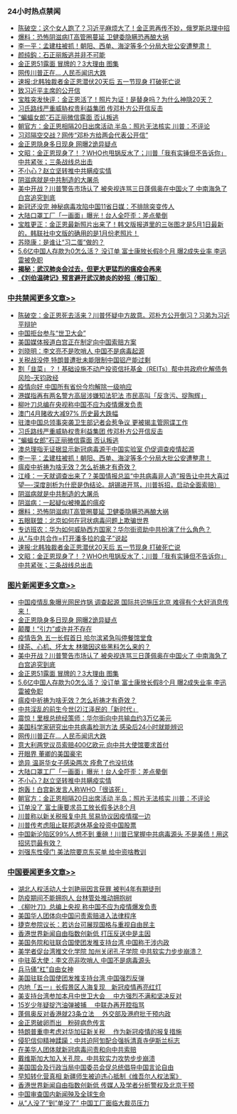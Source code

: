<div class="catlist">
<h3>24小时热点禁闻</h3>
<ul>
<li><a href="https://github.com/fqnews/bnews/blob/master/cbnews/20200502/1322140.md">陈破空：这个女人跑了？习近平麻烦大了！金正恩再传不妙，俄罗斯总理中招 </a></li>
<li><a href="https://github.com/fqnews/bnews/blob/master/cbnews/20200502/1322103.md">爆料：恐怖阴滋病IT高管圈蔓延 卫健委隐瞒恐再酿大祸</a></li>
<li><a href="https://github.com/fqnews/bnews/blob/master/cbnews/20200502/1322291.md">李一平：孟建柱被抓！朝阳、西单、海淀等多个分局大批公安遭整肃！</a></li>
<li><a href="https://github.com/fqnews/bnews/blob/master/baitai/20200502/1322173.md">颜纯鈎&#65306;石正丽叛逃并非不可能</a></li>
<li><a href="https://github.com/fqnews/bnews/blob/master/topimagenews/20200502/1322333.md">金正恩51露面 冒牌的？3大理由 图集</a></li>
<li><a href="https://github.com/fqnews/bnews/blob/master/topimagenews/20200502/1322247.md">网传川普正在... 人民币闻讯大跌</a></li>
<li><a href="https://github.com/fqnews/bnews/blob/master/cbnews/20200502/1322180.md">速报:北韩独裁者金正恩潜伏20天后 五一节现身 打破死亡说</a></li>
<li><a href="https://github.com/fqnews/bnews/blob/master/baitai/20200502/1322144.md">致习近平主席的公开信</a></li>
<li><a href="https://github.com/fqnews/bnews/blob/master/bannedvideo/20200502/1322166.md">宝胜突发快评：金正恩活了！照片为证！是替身吗？为什么神隐20天？</a></li>
<li><a href="https://github.com/fqnews/bnews/blob/master/cbnews/20200502/1322316.md">习氏路线严重威胁权贵利益集团 传邓朴方公开信反击</a></li>
<li><a href="https://github.com/fqnews/bnews/blob/master/cbnews/20200502/1322311.md">“蝙蝠女郎”石正丽微信露面 否认叛逃</a></li>
<li><a href="https://github.com/fqnews/bnews/blob/master/topimagenews/20200502/1322186.md">朝官方：金正恩相隔20日出席活动 半岛：照片无法核实 川普：不评论</a></li>
<li><a href="https://github.com/fqnews/bnews/blob/master/comments/20200502/1322235.md">习邓隔空交战？网传“邓朴方给两会代表公开信”</a></li>
<li><a href="https://github.com/fqnews/bnews/blob/master/topimagenews/20200502/1322395.md">金正恩隐身多日现身 网曝2诡异疑点</a></li>
<li><a href="https://github.com/fqnews/bnews/blob/master/cbnews/20200502/1322167.md">文昭：金正恩现身了！？WHO也甩锅反水了；川普「我有实锤但不告诉你」中共紧张；三条战线总出击 </a></li>
<li><a href="https://github.com/fqnews/bnews/blob/master/topimagenews/20200502/1322225.md">不小心？赵立坚转推中共瞒疫实情</a></li>
<li><a href="https://github.com/fqnews/bnews/blob/master/cbnews/20200502/1322193.md">阴滋病就是中共制造的大屠杀</a></li>
<li><a href="https://github.com/fqnews/bnews/blob/master/topimagenews/20200502/1322387.md">美中开战？川普警告市场认了 被央视连骂三日蓬佩奥在中国火了 中南海急了 白宫追究到底</a></li>
<li><a href="https://github.com/fqnews/bnews/blob/master/baitai/20200502/1322303.md">新冠还没完 神秘病毒攻陷中国11省日媒：不排除突变传人</a></li>
<li><a href="https://github.com/fqnews/bnews/blob/master/topimagenews/20200502/1322226.md">大陆口罩工厂「一画面」曝光！台人全吓歪：差点晕倒</a></li>
<li><a href="https://github.com/fqnews/bnews/blob/master/bannedvideo/20200502/1322181.md">宝胜更正：金正恩最新照片出来了！韩文版报道里的三张图才是5月1日最新的，韩联社中文版的确用的是1月份老照片！</a></li>
<li><a href="https://github.com/fqnews/bnews/blob/master/baitai/20200502/1322172.md">苏晓康&#65306;是谁让&#8220;习二蛋&#8221;做的&#65311;</a></li>
<li><a href="https://github.com/fqnews/bnews/blob/master/topimagenews/20200502/1322293.md">5.6亿中国人存款为0怎么活？ 没订单 富士康放长假8个月 曝2成失业率 李迅雷被免职</a></li>
<li><b><a href="https://github.com/fqnews/bnews/blob/master/comments/20200211/1275071.md" target="_blank">揭秘：武汉肺炎会过去，但更大更猛烈的瘟疫会再来</a></b></li>
<li><b><a href="https://github.com/fqnews/bnews/blob/master/comments/20200207/1272816.md" target="_blank">《刘伯温碑记》预言避开武汉肺炎的妙招（修订版）</a></b></li>
</ul>
</div>

<div class="catlist">
<h3><a href="https://github.com/fqnews/bnews/blob/master/cbnews/" target="_blank">中共禁闻</a><span><a href="https://github.com/fqnews/bnews/blob/master/cbnews/" target="_blank" rel="nofollow">更多文章>></a></span></h3>
<ul>
<li><a href="https://github.com/fqnews/bnews/blob/master/cbnews/20200503/1322469.md" target="_blank">陈破空：金正恩死去活来？川普怀疑中方故意。邓朴方公开倒习？习弟为习近平辩护</a></li>
<li><a href="https://github.com/fqnews/bnews/blob/master/cbnews/20200503/1322466.md" target="_blank">中国拒台参与“世卫大会”</a></li>
<li><a href="https://github.com/fqnews/bnews/blob/master/cbnews/20200503/1322460.md" target="_blank">美国媒体报道白宫正在制定向中国索赔方案</a></li>
<li><a href="https://github.com/fqnews/bnews/blob/master/cbnews/20200502/1322391.md" target="_blank">刘晓明：李文亮不是吹哨人 中国不是病毒起源</a></li>
<li><a href="https://github.com/fqnews/bnews/blob/master/cbnews/20200502/1322385.md" target="_blank">关税战没停 特朗普遭批未能限制中国铝产能过剩</a></li>
<li><a href="https://github.com/fqnews/bnews/blob/master/cbnews/20200502/1322339.md" target="_blank">割「韭菜」？！基础设施不动产投资信托基金（REITs）帮中共政府化解债务  风险&#8211;天钧政经</a></li>
<li><a href="https://github.com/fqnews/bnews/blob/master/cbnews/20200502/1322335.md" target="_blank">疫情向好 中国所有省份今均解除一级响应</a></li>
<li><a href="https://github.com/fqnews/bnews/blob/master/cbnews/20200502/1322326.md" target="_blank">港媒指再有两名警方高层涉嫌知法犯法 市民高叫「反贪污、捉陶辉」</a></li>
<li><a href="https://github.com/fqnews/bnews/blob/master/cbnews/20200502/1322323.md" target="_blank">柳叶刀总编在央视称中国不应为疫情爆发负责</a></li>
<li><a href="https://github.com/fqnews/bnews/blob/master/cbnews/20200502/1322322.md" target="_blank">澳门4月赌收大减97% 历史最大跌幅</a></li>
<li><a href="https://github.com/fqnews/bnews/blob/master/cbnews/20200502/1322321.md" target="_blank">驻澳中国总领事突袭卫生部记者会惹争议 更被揭主管网谍工作</a></li>
<li><a href="https://github.com/fqnews/bnews/blob/master/cbnews/20200502/1322316.md" target="_blank">习氏路线严重威胁权贵利益集团 传邓朴方公开信反击</a></li>
<li><a href="https://github.com/fqnews/bnews/blob/master/cbnews/20200502/1322311.md" target="_blank">“蝙蝠女郎”石正丽微信露面 否认叛逃</a></li>
<li><a href="https://github.com/fqnews/bnews/blob/master/cbnews/20200502/1322309.md" target="_blank">澳总理指无证据显示新冠病毒源于中国实验室 仍促调查疫情起源</a></li>
<li><a href="https://github.com/fqnews/bnews/blob/master/cbnews/20200502/1322291.md" target="_blank">李一平：孟建柱被抓！朝阳、西单、海淀等多个分局大批公安遭整肃！</a></li>
<li><a href="https://github.com/fqnews/bnews/blob/master/comments/20200502/1322275.md" target="_blank">瘟疫中祈祷为啥无效？怎么祈祷才有奇效？</a></li>
<li><a href="https://github.com/fqnews/bnews/blob/master/cbnews/20200502/1322253.md" target="_blank">江峰：一天就调查出来了？美国情报总监“中共病毒非人造”报告让中共大喜过望&#8212;-深度剖析为什麽是伪结论。胡锡进开骂，川普拆招，启动全面索赔）</a></li>
<li><a href="https://github.com/fqnews/bnews/blob/master/cbnews/20200502/1322193.md" target="_blank">阴滋病就是中共制造的大屠杀</a></li>
<li><a href="https://github.com/fqnews/bnews/blob/master/comments/20200502/1319460.md" target="_blank">阴滋病：一起疑似被掩盖的瘟疫</a></li>
<li><a href="https://github.com/fqnews/bnews/blob/master/cbnews/20200502/1322103.md" target="_blank">爆料：恐怖阴滋病IT高管圈蔓延 卫健委隐瞒恐再酿大祸</a></li>
<li><a href="https://github.com/fqnews/bnews/blob/master/cbnews/20200502/1322227.md" target="_blank">五眼联盟：北京如何在冠状病毒问题上欺骗世界</a></li>
<li><a href="https://github.com/fqnews/bnews/blob/master/cbnews/20200502/1319575.md" target="_blank">专访班农：华为如何威胁西方国家？华尔街资助中共扮演了什么角色？</a></li>
<li><a href="https://github.com/fqnews/bnews/blob/master/cbnews/20200502/1322175.md" target="_blank">从“与中共合作=打开潘多拉的盒子”说起</a></li>
<li><a href="https://github.com/fqnews/bnews/blob/master/cbnews/20200502/1322180.md" target="_blank">速报:北韩独裁者金正恩潜伏20天后 五一节现身 打破死亡说</a></li>
<li><a href="https://github.com/fqnews/bnews/blob/master/cbnews/20200502/1322167.md" target="_blank">文昭：金正恩现身了！？WHO也甩锅反水了；川普「我有实锤但不告诉你」中共紧张；三条战线总出击</a></li>

</ul>
</div>
<div class="catlist">
<h3><a href="https://github.com/fqnews/bnews/blob/master/topimagenews/" target="_blank">图片新闻</a><span><a href="https://github.com/fqnews/bnews/blob/master/topimagenews/" target="_blank" rel="nofollow">更多文章>></a></span></h3>
<ul>
<li><a href="https://github.com/fqnews/bnews/blob/master/topimagenews/20200502/1322418.md" target="_blank">中国疫情乱象曝光网民炸锅 调查起源 国际共识施压北京 难得有个大好消息传来！</a></li>
<li><a href="https://github.com/fqnews/bnews/blob/master/topimagenews/20200502/1322395.md" target="_blank">金正恩隐身多日现身 网曝2诡异疑点</a></li>
<li><a href="https://github.com/fqnews/bnews/blob/master/topimagenews/20200502/1322394.md" target="_blank">颠覆！“引力”或许并不存在</a></li>
<li><a href="https://github.com/fqnews/bnews/blob/master/topimagenews/20200502/1322393.md" target="_blank">疫情告急 五一长假首日 哈尔滨紧急叫停餐馆堂食</a></li>
<li><a href="https://github.com/fqnews/bnews/blob/master/topimagenews/20200502/1322392.md" target="_blank">绿茶、心机、坏太太 林徽因这些黑料怎么来的？</a></li>
<li><a href="https://github.com/fqnews/bnews/blob/master/topimagenews/20200502/1322387.md" target="_blank">美中开战？川普警告市场认了 被央视连骂三日蓬佩奥在中国火了 中南海急了 白宫追究到底</a></li>
<li><a href="https://github.com/fqnews/bnews/blob/master/topimagenews/20200502/1322333.md" target="_blank">金正恩51露面 冒牌的？3大理由 图集</a></li>
<li><a href="https://github.com/fqnews/bnews/blob/master/topimagenews/20200502/1322293.md" target="_blank">5.6亿中国人存款为0怎么活？ 没订单 富士康放长假8个月 曝2成失业率 李迅雷被免职</a></li>
<li><a href="https://github.com/fqnews/bnews/blob/master/comments/20200502/1322275.md" target="_blank">瘟疫中祈祷为啥无效？怎么祈祷才有奇效？</a></li>
<li><a href="https://github.com/fqnews/bnews/blob/master/topimagenews/20200502/1322283.md" target="_blank">中共淫乱的前生今世(2)江泽民的「新时代」</a></li>
<li><a href="https://github.com/fqnews/bnews/blob/master/topimagenews/20200502/1322277.md" target="_blank">震惊！里根总统经策师：华尔街向中共输血约3万亿美元</a></li>
<li><a href="https://github.com/fqnews/bnews/blob/master/topimagenews/20200502/1322257.md" target="_blank">美国科学家研究出中共病毒检测方法 感染后24小时就能辨识</a></li>
<li><a href="https://github.com/fqnews/bnews/blob/master/topimagenews/20200502/1322247.md" target="_blank">网传川普正在&#8230; 人民币闻讯大跌</a></li>
<li><a href="https://github.com/fqnews/bnews/blob/master/topimagenews/20200502/1322234.md" target="_blank">意大利两党议员索赔400亿欧元 向中共大使馆要求首付</a></li>
<li><a href="https://github.com/fqnews/bnews/blob/master/topimagenews/20200502/1322233.md" target="_blank">开眼界 董卿的美国豪宅</a></li>
<li><a href="https://github.com/fqnews/bnews/blob/master/topimagenews/20200502/1322232.md" target="_blank">诡异 温哥华女子感染两次 痊愈了也没抗体</a></li>
<li><a href="https://github.com/fqnews/bnews/blob/master/topimagenews/20200502/1322226.md" target="_blank">大陆口罩工厂「一画面」曝光！台人全吓歪：差点晕倒</a></li>
<li><a href="https://github.com/fqnews/bnews/blob/master/topimagenews/20200502/1322225.md" target="_blank">不小心？赵立坚转推中共瞒疫实情</a></li>
<li><a href="https://github.com/fqnews/bnews/blob/master/topimagenews/20200502/1322224.md" target="_blank">炮轰！白宫新发言人称WHO「很该死」</a></li>
<li><a href="https://github.com/fqnews/bnews/blob/master/topimagenews/20200502/1322186.md" target="_blank">朝官方：金正恩相隔20日出席活动 半岛：照片无法核实 川普：不评论</a></li>
<li><a href="https://github.com/fqnews/bnews/blob/master/topimagenews/20200502/1322185.md" target="_blank">订单没了 富士康要求员工放长假多达8个月</a></li>
<li><a href="https://github.com/fqnews/bnews/blob/master/topimagenews/20200501/1322045.md" target="_blank">川普称以新关税报复中共 贸易协议因疫情摆一边</a></li>
<li><a href="https://github.com/fqnews/bnews/blob/master/topimagenews/20200501/1322027.md" target="_blank">川普传考虑阻止联邦退休基金投资中国股票</a></li>
<li><a href="https://github.com/fqnews/bnews/blob/master/topimagenews/20200501/1321979.md" target="_blank">中国新沦陷区99%人想不到 重磅！川普已掌握中共病毒源头 不是美债！用这招惩罚最有效？</a></li>
<li><a href="https://github.com/fqnews/bnews/blob/master/topimagenews/20200501/1321937.md" target="_blank">刘强东性侵门 美法院要京东买单 给中资啥教训</a></li>

</ul>
</div>
<div class="catlist">
<h3><a href="https://github.com/fqnews/bnews/blob/master/headline/" target="_blank">中国要闻</a><span><a href="https://github.com/fqnews/bnews/blob/master/headline/" target="_blank" rel="nofollow">更多文章>></a></span></h3>
<ul>
<li><a href="https://github.com/fqnews/bnews/blob/master/headline/20200503/1322465.md" target="_blank">湖北人权活动人士刘艳丽因言获罪 被判4年有期徒刑</a></li>
<li><a href="https://github.com/fqnews/bnews/blob/master/headline/20200503/1322464.md" target="_blank">防疫期间不能拥抱人 台林管处推动拥抱树</a></li>
<li><a href="https://github.com/fqnews/bnews/blob/master/headline/20200503/1322463.md" target="_blank">《柳叶刀》总编上央视 称中国不应为疫情爆发负责</a></li>
<li><a href="https://github.com/fqnews/bnews/blob/master/headline/20200503/1322462.md" target="_blank">美国华人团体向中国问责索赔进入法律程序</a></li>
<li><a href="https://github.com/fqnews/bnews/blob/master/headline/20200503/1322461.md" target="_blank">捷克参院议长：若访台可展现国格与重视自由民主</a></li>
<li><a href="https://github.com/fqnews/bnews/blob/master/headline/20200503/1322432.md" target="_blank">香港世界新闻自由指数创新低 打压反送中是主因</a></li>
<li><a href="https://github.com/fqnews/bnews/blob/master/headline/20200503/1322431.md" target="_blank">美国务院和驻联合国使团发推支持台湾 中国称干涉内政</a></li>
<li><a href="https://github.com/fqnews/bnews/blob/master/headline/20200503/1322430.md" target="_blank">美学者促台湾推文化学院 加州关闭孔子学院 中共软实力步步崩溃？</a></li>
<li><a href="https://github.com/fqnews/bnews/blob/master/headline/20200503/1322429.md" target="_blank">中驻英大使：李文亮非吹哨人 中国不是病毒源头</a></li>
<li><a href="https://github.com/fqnews/bnews/blob/master/headline/20200502/1322411.md" target="_blank">兵马俑“杠”自由女神</a></li>
<li><a href="https://github.com/fqnews/bnews/blob/master/headline/20200502/1322382.md" target="_blank">美国驻联合国使团发推支持台湾 中国强烈反弹</a></li>
<li><a href="https://github.com/fqnews/bnews/blob/master/headline/20200502/1322380.md" target="_blank">内地「五一」长假景区人海复现　新冠疫情再亮红灯</a></li>
<li><a href="https://github.com/fqnews/bnews/blob/master/headline/20200502/1322379.md" target="_blank">美支持台湾参加本月中世卫大会　 中方强烈不满和坚决反对</a></li>
<li><a href="https://github.com/fqnews/bnews/blob/master/headline/20200502/1322378.md" target="_blank">15岁少年疑掟汽油弹被捕　 中联办再开腔指骂</a></li>
<li><a href="https://github.com/fqnews/bnews/blob/master/headline/20200502/1322377.md" target="_blank">蓬佩奥反对香港就23条立法　 外交部及港府批干预内政</a></li>
<li><a href="https://github.com/fqnews/bnews/blob/master/headline/20200502/1322376.md" target="_blank">金正恩破卵而出　粉碎病危传言</a></li>
<li><a href="https://github.com/fqnews/bnews/blob/master/headline/20200502/1322375.md" target="_blank">特朗普重申考虑对华加征新关税　 作为新冠疫情的报复措施</a></li>
<li><a href="https://github.com/fqnews/bnews/blob/master/headline/20200502/1322300.md" target="_blank">侵犯信仰精神蹂躏：中共迫阿訇配合强拆清真寺伊斯兰标志</a></li>
<li><a href="https://github.com/fqnews/bnews/blob/master/headline/20200502/1322294.md" target="_blank">在美华人团体就新冠病毒问责和向中共索赔</a></li>
<li><a href="https://github.com/fqnews/bnews/blob/master/headline/20200502/1322255.md" target="_blank">戴维斯加大加入关孔院，中共软实力攻势步步崩溃</a></li>
<li><a href="https://github.com/fqnews/bnews/blob/master/headline/20200502/1322243.md" target="_blank">美国国会及行政当局中国委员会促总统倡导中国言论自由</a></li>
<li><a href="https://github.com/fqnews/bnews/blob/master/headline/20200502/1322196.md" target="_blank">早知转化营真相 新疆师生被迫违心抵制《维吾尔人权法案》</a></li>
<li><a href="https://github.com/fqnews/bnews/blob/master/headline/20200502/1322195.md" target="_blank">香港世界新闻自由指数创新低 传媒人及学者分析警权及北京干预</a></li>
<li><a href="https://github.com/fqnews/bnews/blob/master/headline/20200502/1322194.md" target="_blank">中国审查国内新闻殃及全球生命</a></li>
<li><a href="https://github.com/fqnews/bnews/blob/master/headline/20200502/1322135.md" target="_blank">从&#8221;人没了&#8221;到&#8221;单没了&#8221;    中国工厂面临大裁员压力</a></li>

</ul>
</div>